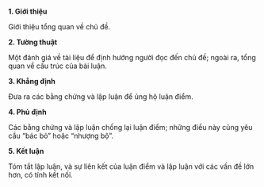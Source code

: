 **1. Giới thiệu**

  Giới thiệu tổng quan về chủ đề.

**2. Tường thuật**

  Một đánh giá về tài liệu để định hướng người đọc đến chủ đề; ngoài ra, tổng quan về cấu trúc của bài luận.

**3. Khẳng định**

  Đưa ra các bằng chứng và lập luận để ủng hộ luận điểm.

**4. Phủ định**

  Các bằng chứng và lập luận chống lại luận điểm; những điều này cũng yêu cầu “bác bỏ” hoặc “nhượng bộ”.

**5. Kết luận**

  Tóm tắt lập luận, và sự liên kết của luận điểm và lập luận với các vấn đề lớn hơn, có tính kết nối. 
